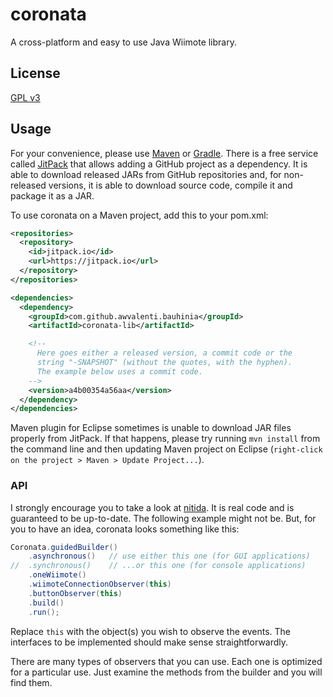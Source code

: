# coronata
A cross-platform and easy to use Java Wiimote library.

## License
[GPL v3](http://www.gnu.org/licenses/gpl-3.0.en.html)

## Usage
For your convenience, please use [Maven](https://maven.apache.org) or [Gradle](http://gradle.org/). There is a free service called [JitPack](https://jitpack.io/) that allows adding a GitHub project as a dependency. It is able to download released JARs from GitHub repositories and, for non-released versions, it is able to download source code, compile it and package it as a JAR.

To use coronata on a Maven project, add this to your pom.xml:

```xml
<repositories>
  <repository>
    <id>jitpack.io</id>
    <url>https://jitpack.io</url>
  </repository>
</repositories>

<dependencies>
  <dependency>
    <groupId>com.github.awvalenti.bauhinia</groupId>
    <artifactId>coronata-lib</artifactId>

    <!--
      Here goes either a released version, a commit code or the
      string "-SNAPSHOT" (without the quotes, with the hyphen).
      The example below uses a commit code.
    -->
    <version>a4b00354a56aa</version>
  </dependency>
</dependencies>
```

Maven plugin for Eclipse sometimes is unable to download JAR files properly from JitPack. If that happens, please try running ```mvn install``` from the command line and then updating Maven project on Eclipse (```right-click on the project > Maven > Update Project...```).

### API
I strongly encourage you to take a look at [nitida](https://github.com/awvalenti/bauhinia/tree/master/nitida). It is real code and is guaranteed to be up-to-date. The following example might not be. But, for you to have an idea, coronata looks something like this:
```java
Coronata.guidedBuilder()
    .asynchronous()   // use either this one (for GUI applications)
//  .synchronous()    // ...or this one (for console applications)
    .oneWiimote()
    .wiimoteConnectionObserver(this)
    .buttonObserver(this)
    .build()
    .run();
```
Replace ```this``` with the object(s) you wish to observe the events. The interfaces to be implemented should make sense straightforwardly.

There are many types of observers that you can use. Each one is optimized for a particular use. Just examine the methods from the builder and you will find them.
